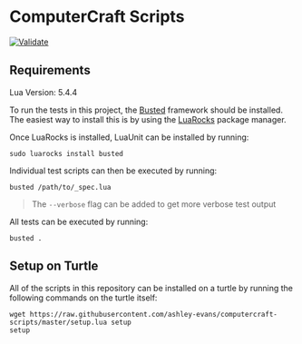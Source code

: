 # ComputerCraft Scripts

[![Validate](https://github.com/ashley-evans/computercraft-scripts/actions/workflows/ci.yml/badge.svg)](https://github.com/ashley-evans/computercraft-scripts/actions/workflows/ci.yml)

## Requirements

Lua Version: 5.4.4

To run the tests in this project, the [Busted](https://lunarmodules.github.io/busted/#usage) framework should be installed. The easiest way to install this is by using the [LuaRocks](https://github.com/luarocks/luarocks/wiki/Download) package manager.

Once LuaRocks is installed, LuaUnit can be installed by running:
```shell
sudo luarocks install busted
```

Individual test scripts can then be executed by running:
```shell
busted /path/to/_spec.lua
```
> The `--verbose` flag can be added to get more verbose test output

All tests can be executed by running:
```shell
busted .
```

## Setup on Turtle

All of the scripts in this repository can be installed on a turtle by running the following commands on the turtle itself:
```shell
wget https://raw.githubusercontent.com/ashley-evans/computercraft-scripts/master/setup.lua setup
setup
```
